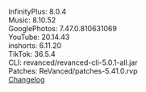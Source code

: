 InfinityPlus: 8.0.4  
Music: 8.10.52  
GooglePhotos: 7.47.0.810631069  
YouTube: 20.14.43  
inshorts: 6.11.20  
TikTok: 36.5.4  
CLI: revanced/revanced-cli-5.0.1-all.jar  
Patches: ReVanced/patches-5.41.0.rvp  
[Changelog](https://github.com/ReVanced/revanced-patches/releases/tag/v5.41.0)  

